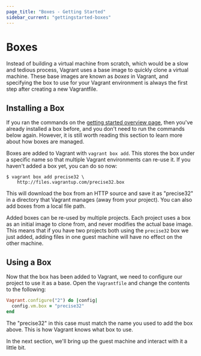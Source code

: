 ```yaml
---
page_title: "Boxes - Getting Started"
sidebar_current: "gettingstarted-boxes"
---
```


# Boxes

Instead of building a virtual machine from scratch, which would be a
slow and tedious process, Vagrant uses a base image to quickly clone
a virtual machine. These base images are known as _boxes_ in Vagrant,
and specifying the box to use for your Vagrant environment is always
the first step after creating a new Vagrantfile.

## Installing a Box

If you ran the commands on the [getting started overview page](/v2/getting-started/index.html),
then you've already installed a box before, and you don't need to run
the commands below again. However, it is still worth reading this section
to learn more about how boxes are managed.

Boxes are added to Vagrant with `vagrant box add`. This stores the box
under a specific name so that multiple Vagrant environments can re-use it.
If you haven't added a box yet, you can do so now:

```
$ vagrant box add precise32 \
    http://files.vagrantup.com/precise32.box
```

This will download the box from an HTTP source and save it as "precise32"
in a directory that Vagrant manages (away from your project). You can also
add boxes from a local file path.

Added boxes can be re-used by multiple projects. Each project uses a box
as an initial image to clone from, and never modifies the actual base
image. This means that if you have two projects both using the `precise32`
box we just added, adding files in one guest machine will have no effect
on the other machine.

## Using a Box

Now that the box has been added to Vagrant, we need to configure our
project to use it as a base. Open the `Vagrantfile` and change the
contents to the following:

```ruby
Vagrant.configure("2") do |config|
  config.vm.box = "precise32"
end
```

The "precise32" in this case must match the name you used to add
the box above. This is how Vagrant knows what box to use.

In the next section, we'll bring up the guest machine and interact
with it a little bit.
